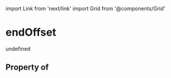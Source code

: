 import Link from 'next/link'
import Grid from '@components/Grid'

# endOffset

undefined

## Property of



